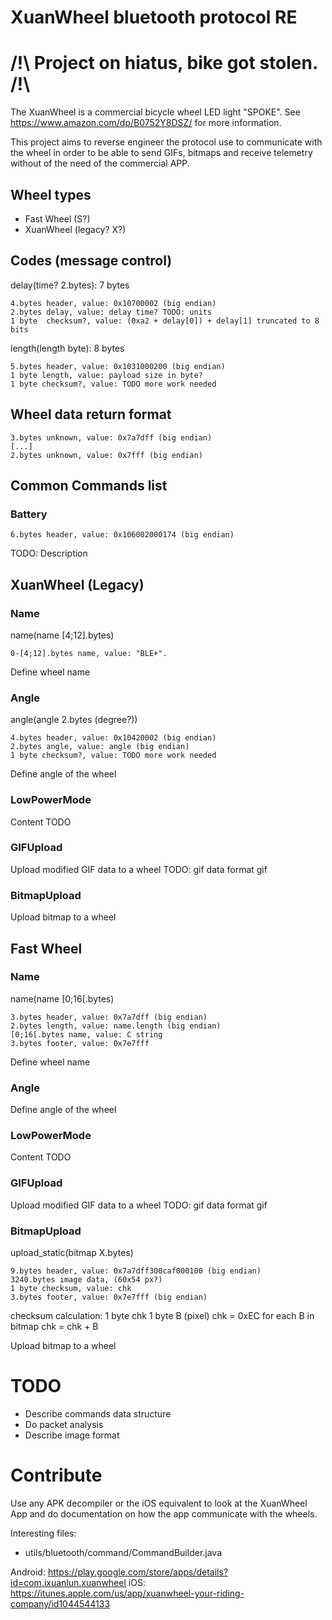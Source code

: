 # XuanWheel bluetooth protocol RE

/!\ Project on hiatus, bike got stolen. /!\
===========================================

The XuanWheel is a commercial bicycle wheel LED light "SPOKE". See https://www.amazon.com/dp/B0752Y8DSZ/ for more information.

This project aims to reverse engineer the protocol use to communicate with the
wheel in order to be able to send GIFs, bitmaps and receive telemetry without
of the need of the commercial APP.

## Wheel types

 * Fast Wheel (S?)
 * XuanWheel (legacy? X?)

## Codes (message control)

delay(time? 2.bytes): 7 bytes

 ```
 4.bytes header, value: 0x10700002 (big endian)
 2.bytes delay, value: delay time? TODO: units
 1 byte  checksum?, value: (0xa2 + delay[0]) + delay[1] truncated to 8 bits
 ```

length(length byte): 8 bytes

 ```
 5.bytes header, value: 0x1031000200 (big endian)
 1 byte length, value: payload size in byte?
 1 byte checksum?, value: TODO more work needed
 ```

## Wheel data return format

 ```
 3.bytes unknown, value: 0x7a7dff (big endian)
 [...]
 2.bytes unknown, value: 0x7fff (big endian)
 ```

## Common Commands list

### Battery

 ```
 6.bytes header, value: 0x106002000174 (big endian)
 ```

TODO: Description

## XuanWheel (Legacy)

### Name

 name(name [4;12].bytes)
 ```
 0-[4;12].bytes name, value: "BLE+".
 ```

Define wheel name

### Angle

 angle(angle 2.bytes (degree?))
 ```
 4.bytes header, value: 0x10420002 (big endian)
 2.bytes angle, value: angle (big endian)
 1 byte checksum?, value: TODO more work needed
 ```

Define angle of the wheel

### LowPowerMode

Content TODO

### GIFUpload

Upload modified GIF data to a wheel
TODO: gif data format gif

### BitmapUpload

Upload bitmap to a wheel

## Fast Wheel

### Name

 name(name [0;16[.bytes)
 ```
 3.bytes header, value: 0x7a7dff (big endian)
 2.bytes length, value: name.length (big endian)
 [0;16[.bytes name, value: C string
 3.bytes footer, value: 0x7e7fff
 ```

Define wheel name

### Angle

Define angle of the wheel

### LowPowerMode

Content TODO

### GIFUpload

Upload modified GIF data to a wheel
TODO: gif data format gif

### BitmapUpload

 upload_static(bitmap X.bytes)
 ```
 9.bytes header, value: 0x7a7dff300caf000100 (big endian)
 3240.bytes image data, (60x54 px?)
 1 byte checksum, value: chk
 3.bytes footer, value: 0x7e7fff (big endian)
 ```

 checksum calculation:
 1 byte chk
 1 byte B (pixel)
 chk = 0xEC
 for each B in bitmap
   chk = chk + B


Upload bitmap to a wheel

# TODO

 * Describe commands data structure
 * Do packet analysis
 * Describe image format

# Contribute

Use any APK decompiler or the iOS equivalent to look at 
the XuanWheel App and do documentation on how the app communicate
with the wheels.

Interesting files:
 - utils/bluetooth/command/CommandBuilder.java

Android: https://play.google.com/store/apps/details?id=com.ixuanlun.xuanwheel
iOS: https://itunes.apple.com/us/app/xuanwheel-your-riding-company/id1044544133

